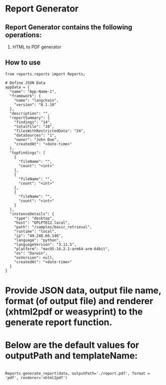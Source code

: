 # Report Generator

## Report Generator contains the following operations:

1. HTML to PDF generator

## How to use

```
from reports.reports import Reports;

# Define JSON Data
appData = {
  "name": "App-Name-1",
  "framework": {
    "name": "langchain",
    "version": "0.1.10"
  },
  "description": "",
  "reportSummary": {
    "findings": "14",
    "totalFile": "10",
    "filesWithRestrictedData": "24",
    "dataSources": "1",
    "owner": "John Doe",
    "createdAt": "<date-time>"
  },
  "topFindings": [
    {
      "fileName": "",
      "count": "<int>"
    },
    {
      "fileName": "",
      "count": "<int>"
    },
    {
      "fileName": "",
      "count": "<int>"
    }
  ],
  "instanceDetails": {
    "type": "desktop",
    "host": "OPLPT012.local",
    "path": "/samples/basic_retrieval",
    "runtime": "local",
    "ip": "49.248.66.146",
    "language": "python",
    "languageVersion": "3.11.5",
    "platform": "macOS-14.2.1-arm64-arm-64bit",
    "os": "Darwin",
    "osVersion": null,
    "createdAt": "<date-time>"
  }
}

```

# Provide JSON data, output file name, format (of output file) and renderer (xhtml2pdf or weasyprint) to the generate report function.

# Below are the default values for outputPath and templateName:

```

Reports.generate_report(data, outputPath='./report.pdf', format = 'pdf', renderer='xhtml2pdf')


```
